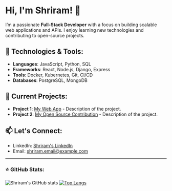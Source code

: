 # Hi, I'm Shriram! 👋

I’m a passionate **Full-Stack Developer** with a focus on building scalable web applications and APIs. I enjoy learning new technologies and contributing to open-source projects.

## 🔧 Technologies & Tools:
- **Languages**: JavaScript, Python, SQL
- **Frameworks**: React, Node.js, Django, Express
- **Tools**: Docker, Kubernetes, Git, CI/CD
- **Databases**: PostgreSQL, MongoDB

## 🚀 Current Projects:
- **Project 1**: [My Web App](link) - Description of the project.
- **Project 2**: [My Open Source Contribution](link) - Description of the project.

## 📫 Let's Connect:
- LinkedIn: [Shriram's LinkedIn](your-linkedin)
- Email: [shriram.email@example.com](mailto:shriram.email@example.com)

---

### ⭐ GitHub Stats:

![Shriram's GitHub stats](https://github-readme-stats.vercel.app/api?username=anuraghazra&show_icons=true&theme=radical)
[![Top Langs](https://github-readme-stats.vercel.app/api/top-langs/?username=anuraghazra&layout=donut)](https://github.com/anuraghazra/github-readme-stats)
